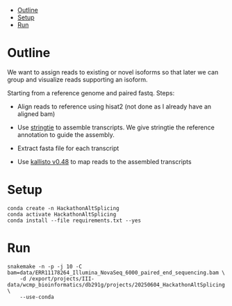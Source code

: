 <!-- vim-markdown-toc GFM -->

* [Outline](#outline)
* [Setup](#setup)
* [Run](#run)

<!-- vim-markdown-toc -->

# Outline

We want to assign reads to existing or novel isoforms so that later we can
group and visualize reads supporting an isoform.

Starting from a reference genome and paired fastq. Steps:

* Align reads to reference using hisat2 (not done as I already have an aligned bam)

* Use [stringtie](https://github.com/gpertea/stringtie) to assemble
  transcripts. We give stringtie the reference annotation to guide the assembly.

* Extract fasta file for each transcript

* Use [kallisto v0.48](https://pachterlab.github.io/kallisto/manual.html) to map reads to the assembled transcripts

# Setup

```
conda create -n HackathonAltSplicing
conda activate HackathonAltSplicing
conda install --file requirements.txt --yes
```

# Run

```
snakemake -n -p -j 10 -C bam=data/ERR11178264_Illumina_NovaSeq_6000_paired_end_sequencing.bam \
    -d /export/projects/III-data/wcmp_bioinformatics/db291g/projects/20250604_HackathonAltSplicing \
    --use-conda
```


